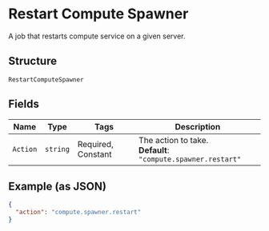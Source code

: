 
# Restart Compute Spawner

A job that restarts compute service on a given server.

## Structure

`RestartComputeSpawner`

## Fields

| Name | Type | Tags | Description |
|  --- | --- | --- | --- |
| `Action` | `string` | Required, Constant | The action to take.<br>**Default**: `"compute.spawner.restart"` |

## Example (as JSON)

```json
{
  "action": "compute.spawner.restart"
}
```

